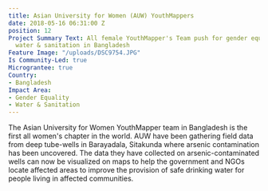 ```yaml
---
title: Asian University for Women (AUW) YouthMappers
date: 2018-05-16 06:31:00 Z
position: 12
Project Summary Text: All female YouthMapper's Team push for gender equality and improved
  water & sanitation in Bangladesh
Feature Image: "/uploads/DSC9754.JPG"
Is Community-Led: true
Micrograntee: true
Country:
- Bangladesh
Impact Area:
- Gender Equality
- Water & Sanitation
---
```


The Asian University for Women YouthMapper team in Bangladesh is the first all women's chapter in the world. AUW have been gathering field data from deep tube-wells in Barayadala, Sitakunda where arsenic contamination has been uncovered. The data they have collected on arsenic-contaminated wells can now be visualized on maps to help the government and NGOs locate affected areas to improve the provision of safe drinking water for people living in affected communities.